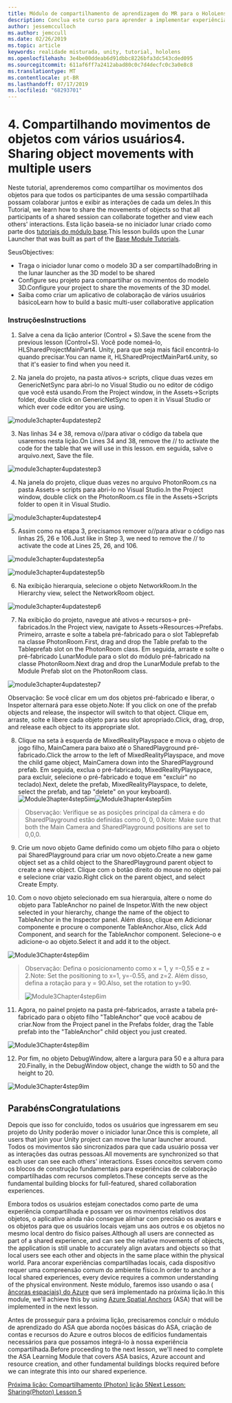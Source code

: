 ```yaml
---
title: Módulo de compartilhamento de aprendizagem do MR para o HoloLens 2
description: Conclua este curso para aprender a implementar experiências compartilhadas de vários usuários em um aplicativo do HoloLens 2.
author: jessemcculloch
ms.author: jemccull
ms.date: 02/26/2019
ms.topic: article
keywords: realidade misturada, unity, tutorial, hololens
ms.openlocfilehash: 3e4be00ddeab6d91dbbc8226bfa3dc543cded095
ms.sourcegitcommit: 611af6ff7a2412abad80c0c7d4decfc0c3a0e8c8
ms.translationtype: MT
ms.contentlocale: pt-BR
ms.lasthandoff: 07/17/2019
ms.locfileid: "68293701"
---
```

# <a name="4-sharing-object-movements-with-multiple-users"></a><span data-ttu-id="a271c-104">4. Compartilhando movimentos de objetos com vários usuários</span><span class="sxs-lookup"><span data-stu-id="a271c-104">4. Sharing object movements with multiple users</span></span>

<span data-ttu-id="a271c-105">Neste tutorial, aprenderemos como compartilhar os movimentos dos objetos para que todos os participantes de uma sessão compartilhada possam colaborar juntos e exibir as interações de cada um deles.</span><span class="sxs-lookup"><span data-stu-id="a271c-105">In this Tutorial, we learn how to share the movements of objects so that all participants of a shared session can collaborate together and view each others' interactions.</span></span> <span data-ttu-id="a271c-106">Esta lição baseia-se no iniciador lunar criado como parte dos [tutoriais do módulo base](mrlearning-base.md).</span><span class="sxs-lookup"><span data-stu-id="a271c-106">This lesson builds upon the Lunar Launcher that was built as part of the [Base Module Tutorials](mrlearning-base.md).</span></span>

<span data-ttu-id="a271c-107">Seus</span><span class="sxs-lookup"><span data-stu-id="a271c-107">Objectives:</span></span>

- <span data-ttu-id="a271c-108">Traga o iniciador lunar como o modelo 3D a ser compartilhado</span><span class="sxs-lookup"><span data-stu-id="a271c-108">Bring in the lunar launcher as the 3D model to be shared</span></span>
- <span data-ttu-id="a271c-109">Configure seu projeto para compartilhar os movimentos do modelo 3D.</span><span class="sxs-lookup"><span data-stu-id="a271c-109">Configure your project to share the movements of the 3D model.</span></span>
- <span data-ttu-id="a271c-110">Saiba como criar um aplicativo de colaboração de vários usuários básico</span><span class="sxs-lookup"><span data-stu-id="a271c-110">Learn how to build a basic multi-user collaborative application</span></span>

### <a name="instructions"></a><span data-ttu-id="a271c-111">Instruções</span><span class="sxs-lookup"><span data-stu-id="a271c-111">Instructions</span></span>


1. <span data-ttu-id="a271c-112">Salve a cena da lição anterior (Control + S).</span><span class="sxs-lookup"><span data-stu-id="a271c-112">Save the scene from the previous lesson (Control+S).</span></span> <span data-ttu-id="a271c-113">Você pode nomeá-lo, HLSharedProjectMainPart4. Unity, para que seja mais fácil encontrá-lo quando precisar.</span><span class="sxs-lookup"><span data-stu-id="a271c-113">You can name it, HLSharedProjectMainPart4.unity, so that it's easier to find when you need it.</span></span>

2. <span data-ttu-id="a271c-114">Na janela do projeto, na pasta ativos-> scripts, clique duas vezes em GenericNetSync para abri-lo no Visual Studio ou no editor de código que você está usando.</span><span class="sxs-lookup"><span data-stu-id="a271c-114">From the Project window, in the Assets->Scripts folder, double click on GenericNetSync to open it in Visual Studio or which ever code editor you are using.</span></span>  

![module3chapter4updatestep2](images/module3chapter4updatestep2.png)

3. <span data-ttu-id="a271c-116">Nas linhas 34 e 38, remova o//para ativar o código da tabela que usaremos nesta lição.</span><span class="sxs-lookup"><span data-stu-id="a271c-116">On Lines 34 and 38, remove the // to activate the code for the table that we will use in this lesson.</span></span> <span data-ttu-id="a271c-117">em seguida, salve o arquivo.</span><span class="sxs-lookup"><span data-stu-id="a271c-117">next, Save the file.</span></span> 

![module3chapter4updatestep3](images/module3chapter4updatestep3.png)

4. <span data-ttu-id="a271c-119">Na janela do projeto, clique duas vezes no arquivo PhotonRoom.cs na pasta Assets-> scripts para abri-lo no Visual Studio.</span><span class="sxs-lookup"><span data-stu-id="a271c-119">In the Project window, double click on the PhotonRoom.cs file in the Assets->Scripts folder to open it in Visual Studio.</span></span> 

![module3chapter4updatestep4](images/module3chapter4updatestep4.png)

5. <span data-ttu-id="a271c-121">Assim como na etapa 3, precisamos remover o//para ativar o código nas linhas 25, 26 e 106.</span><span class="sxs-lookup"><span data-stu-id="a271c-121">Just like in Step 3, we need to remove the // to activate the code at Lines 25, 26, and 106.</span></span>

![module3chapter4updatestep5a](images/module3chapter4updatestep5a.png) 

![module3chapter4updatestep5b](images/module3chapter4updatestep5b.png)

6. <span data-ttu-id="a271c-124">Na exibição hierarquia, selecione o objeto NetworkRoom.</span><span class="sxs-lookup"><span data-stu-id="a271c-124">In the Hierarchy view, select the NetworkRoom object.</span></span>

![module3chapter4updatestep6](images/module3chapter4updatestep6.png)

7. <span data-ttu-id="a271c-126">Na exibição do projeto, navegue até ativos-> recursos-> pré-fabricados.</span><span class="sxs-lookup"><span data-stu-id="a271c-126">In the Project view, navigate to Assets->Resources->Prefabs.</span></span> <span data-ttu-id="a271c-127">Primeiro, arraste e solte a tabela pré-fabricado para o slot Tableprefab na classe PhotonRoom.</span><span class="sxs-lookup"><span data-stu-id="a271c-127">First, drag and drop the Table prefab to the Tableprefab slot on the PhotonRoom class.</span></span> <span data-ttu-id="a271c-128">Em seguida, arraste e solte o pré-fabricado LunarModule para o slot do módulo pré-fabricado na classe PhotonRoom.</span><span class="sxs-lookup"><span data-stu-id="a271c-128">Next drag and drop the LunarModule prefab to the Module Prefab slot on the PhotonRoom class.</span></span>

![module3chapter4updatestep7](images/module3chapter4updatestep7.png)

   <span data-ttu-id="a271c-130">Observação: Se você clicar em um dos objetos pré-fabricado e liberar, o Inspetor alternará para esse objeto.</span><span class="sxs-lookup"><span data-stu-id="a271c-130">Note: If you click on one of the prefab objects and release, the inspector will switch to that object.</span></span> <span data-ttu-id="a271c-131">Clique em, arraste, solte e libere cada objeto para seu slot apropriado.</span><span class="sxs-lookup"><span data-stu-id="a271c-131">Click, drag, drop, and release each object to its appropriate slot.</span></span>

8. <span data-ttu-id="a271c-132">Clique na seta à esquerda de MixedRealityPlayspace e mova o objeto de jogo filho, MainCamera para baixo até o SharedPlayground pré-fabricado.</span><span class="sxs-lookup"><span data-stu-id="a271c-132">Click the arrow to the left of MixedRealityPlayspace, and move the child game object, MainCamera down into the SharedPlayground prefab.</span></span> <span data-ttu-id="a271c-133">Em seguida, exclua o pré-fabricado, MixedRealityPlayspace, para excluir, selecione o pré-fabricado e toque em "excluir" no teclado).</span><span class="sxs-lookup"><span data-stu-id="a271c-133">Next, delete the prefab, MixedRealityPlayspace, to delete, select the prefab, and tap "delete" on your keyboard).</span></span>
<span data-ttu-id="a271c-134">![Module3hapter4step5im](images/module3chapter4step5im.PNG)</span><span class="sxs-lookup"><span data-stu-id="a271c-134">![Module3hapter4step5im](images/module3chapter4step5im.PNG)</span></span>

><span data-ttu-id="a271c-135">Observação:  Verifique se as posições principal da câmera e do SharedPlayground estão definidas como 0, 0, 0.</span><span class="sxs-lookup"><span data-stu-id="a271c-135">Note:  Make sure that both the Main Camera and SharedPlayground positions are set to 0,0,0.</span></span>
>

9. <span data-ttu-id="a271c-136">Crie um novo objeto Game definido como um objeto filho para o objeto pai SharedPlayground para criar um novo objeto.</span><span class="sxs-lookup"><span data-stu-id="a271c-136">Create a new game object set as a child object to the SharedPlayground parent object to create a new object.</span></span> <span data-ttu-id="a271c-137">Clique com o botão direito do mouse no objeto pai e selecione criar vazio.</span><span class="sxs-lookup"><span data-stu-id="a271c-137">Right click on the parent object, and select Create Empty.</span></span> 

10. <span data-ttu-id="a271c-138">Com o novo objeto selecionado em sua hierarquia, altere o nome do objeto para TableAnchor no painel de Inspetor.</span><span class="sxs-lookup"><span data-stu-id="a271c-138">With the new object selected in your hierarchy, change the name of the object to TableAnchor in the Inspector panel.</span></span> <span data-ttu-id="a271c-139">Além disso, clique em Adicionar componente e procure o componente TableAnchor.</span><span class="sxs-lookup"><span data-stu-id="a271c-139">Also, click Add Component, and search for the TableAnchor component.</span></span> <span data-ttu-id="a271c-140">Selecione-o e adicione-o ao objeto.</span><span class="sxs-lookup"><span data-stu-id="a271c-140">Select it and add it to the object.</span></span> 

![Module3Chapter4step6im](images/module3chapter4step7im.PNG)

> <span data-ttu-id="a271c-142">Observação: Defina o posicionamento como x = 1, y =-0,55 e z = 2.</span><span class="sxs-lookup"><span data-stu-id="a271c-142">Note: Set the positioning to x=1, y=-0.55, and z=2.</span></span> <span data-ttu-id="a271c-143">Além disso, defina a rotação para y = 90.</span><span class="sxs-lookup"><span data-stu-id="a271c-143">Also, set the rotation to y=90.</span></span> 
>
> ![Module3Chapter4step6im](images/module3chapter4noteim.PNG)

11. <span data-ttu-id="a271c-145">Agora, no painel projeto na pasta pré-fabricados, arraste a tabela pré-fabricado para o objeto filho "TableAnchor" que você acabou de criar.</span><span class="sxs-lookup"><span data-stu-id="a271c-145">Now from the Project panel in the Prefabs folder, drag the Table prefab into the "TableAnchor" child object you just created.</span></span>

![Module3Chapter4step8im](images/module3chapter4step8im.PNG)

12. <span data-ttu-id="a271c-147">Por fim, no objeto DebugWindow, altere a largura para 50 e a altura para 20.</span><span class="sxs-lookup"><span data-stu-id="a271c-147">Finally, in the DebugWindow object, change the width to 50 and the height to 20.</span></span>

![Module3Chapter4step9im](images/module3chapter4step11im.PNG)

## <a name="congratulations"></a><span data-ttu-id="a271c-149">Parabéns</span><span class="sxs-lookup"><span data-stu-id="a271c-149">Congratulations</span></span>


<span data-ttu-id="a271c-150">Depois que isso for concluído, todos os usuários que ingressarem em seu projeto do Unity poderão mover o iniciador lunar.</span><span class="sxs-lookup"><span data-stu-id="a271c-150">Once this is complete, all users that join your Unity project can move the lunar launcher around.</span></span> <span data-ttu-id="a271c-151">Todos os movimentos são sincronizados para que cada usuário possa ver as interações das outras pessoas.</span><span class="sxs-lookup"><span data-stu-id="a271c-151">All movements are synchronized so that each user can see each others' interactions.</span></span> <span data-ttu-id="a271c-152">Esses conceitos servem como os blocos de construção fundamentais para experiências de colaboração compartilhadas com recursos completos.</span><span class="sxs-lookup"><span data-stu-id="a271c-152">These concepts serve as the fundamental building blocks for full-featured, shared collaboration experiences.</span></span> 

<span data-ttu-id="a271c-153">Embora todos os usuários estejam conectados como parte de uma experiência compartilhada e possam ver os movimentos relativos dos objetos, o aplicativo ainda não consegue alinhar com precisão os avatars e os objetos para que os usuários locais vejam uns aos outros e os objetos no mesmo local dentro do físico países.</span><span class="sxs-lookup"><span data-stu-id="a271c-153">Although all users are connected as part of a shared experience, and can see the relative movements of objects, the application is still unable to accurately align avatars and objects so that local users see each other and objects in the same place within the physical world.</span></span> <span data-ttu-id="a271c-154">Para ancorar experiências compartilhadas locais, cada dispositivo requer uma compreensão comum do ambiente físico.</span><span class="sxs-lookup"><span data-stu-id="a271c-154">In order to anchor a local shared experiences, every device requires a common understanding of the physical environment.</span></span> <span data-ttu-id="a271c-155">Neste módulo, faremos isso usando o asa ( [âncoras espaciais) do Azure](<https://azure.microsoft.com/en-us/services/spatial-anchors/>) que será implementado na próxima lição.</span><span class="sxs-lookup"><span data-stu-id="a271c-155">In this module, we'll achieve this by using [Azure Spatial Anchors](<https://azure.microsoft.com/en-us/services/spatial-anchors/>) (ASA) that will be implemented in the next lesson.</span></span>

<span data-ttu-id="a271c-156">Antes de prosseguir para a próxima lição, precisaremos concluir o módulo de aprendizado do ASA que aborda noções básicas do ASA, criação de contas e recursos do Azure e outros blocos de edifícios fundamentais necessários para que possamos integrá-lo à nossa experiência compartilhada.</span><span class="sxs-lookup"><span data-stu-id="a271c-156">Before proceeding to the next lesson, we'll need to complete the ASA Learning Module that covers ASA basics, Azure account and resource creation, and other fundamental buildings blocks required before we can integrate this into our shared experience.</span></span>

<span data-ttu-id="a271c-157">[Próxima lição: Compartilhamento (Photon) lição 5](mrlearning-sharing(photon)-ch5.md)</span><span class="sxs-lookup"><span data-stu-id="a271c-157">[Next Lesson: Sharing(Photon) Lesson 5](mrlearning-sharing(photon)-ch5.md)</span></span>

